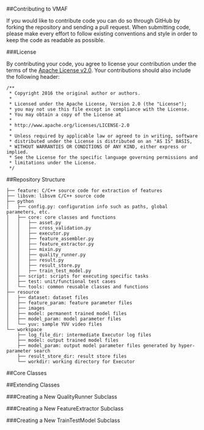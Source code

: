 ##Contributing to VMAF

If you would like to contribute code you can do so through GitHub by forking the repository and sending a pull request. When submitting code, please make every effort to follow existing conventions and style in order to keep the code as readable as possible.

###License

By contributing your code, you agree to license your contribution under the terms of the [Apache License v2.0](http://www.apache.org/licenses/LICENSE-2.0). Your contributions should also include the following header:

```
/**
 * Copyright 2016 the original author or authors.
 * 
 * Licensed under the Apache License, Version 2.0 (the "License");
 * you may not use this file except in compliance with the License.
 * You may obtain a copy of the License at
 * 
 * http://www.apache.org/licenses/LICENSE-2.0
 * 
 * Unless required by applicable law or agreed to in writing, software
 * distributed under the License is distributed on an "AS IS" BASIS,
 * WITHOUT WARRANTIES OR CONDITIONS OF ANY KIND, either express or implied.
 * See the License for the specific language governing permissions and
 * limitations under the License.
 */
```

##Repository Structure

```
├── feature: C/C++ source code for extraction of features
├── libsvm: libsvm C/C++ source code
├── python
│   ├── config.py: configuration info such as paths, global parameters, etc. 
│   ├── core: core classes and functions
│   │   ├── asset.py
│   │   ├── cross_validation.py
│   │   ├── executor.py
│   │   ├── feature_assembler.py
│   │   ├── feature_extractor.py
│   │   ├── mixin.py
│   │   ├── quality_runner.py
│   │   ├── result.py
│   │   ├── result_store.py
│   │   ├── train_test_model.py
│   ├── script: scripts for executing specific tasks
│   ├── test: unit/functional test cases
│   └── tools: common reusable classes and functions
├── resource
│   ├── dataset: dataset files
│   ├── feature_param: feature parameter files
│   ├── images
│   ├── model: permanent trained model files
│   ├── model_param: model parameter files
│   └── yuv: sample YUV video files
└── workspace
    ├── log_file_dir: intermediate Executor log files
    ├── model: output trained model files
    ├── model_param: output model parameter files generated by hyper-parameter search
    ├── result_store_dir: result store files
    └── workdir: working directory for Executor
```
 
##Core Classes

##Extending Classes

###Creating a New QualityRunner Subclass

###Creating a New FeatureExtractor Subclass

###Creating a New TrainTestModel Subclass

